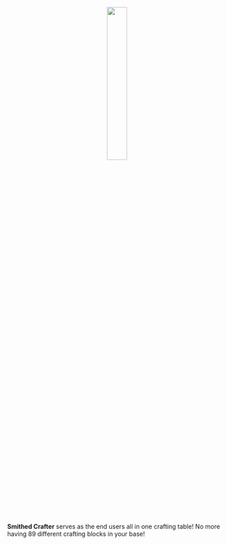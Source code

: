 <p align="center">
  <img width='30%' src="https://github.com/TheNuclearNexus/smithed/blob/master/public/official_smithed_library.png?raw=true">
</p>

**Smithed Crafter** serves as the end users all in one crafting table! No more having 89 different crafting blocks in your base!

